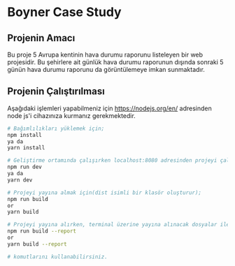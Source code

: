 
# Boyner Case Study

## Projenin Amacı

Bu proje 5 Avrupa kentinin hava durumu raporunu listeleyen bir web projesidir. Bu şehirlere ait günlük hava durumu raporunun dışında sonraki 5 günün hava durumu raporunu da görüntülemeye imkan sunmaktadır.

## Projenin Çalıştırılması

Aşağıdaki işlemleri yapabilmeniz için https://nodejs.org/en/ adresinden node js'i cihazınıza kurmanız gerekmektedir.

``` bash
# Bağımlılıkları yüklemek için;
npm install
ya da
yarn install

# Geliştirme ortamında çalışırken localhost:8080 adresinden projeyi çalıştırabilmek için;
npm run dev
ya da
yarn dev

# Projeyi yayına almak için(dist isimli bir klasör oluşturur);
npm run build
or
yarn build

# Projeyi yayına alırken, terminal üzerine yayına alınacak dosyalar ile ilgili rapor görüntülemek isterseniz;
npm run build --report
or
yarn build --report

# komutlarını kullanabilirsiniz.
```
